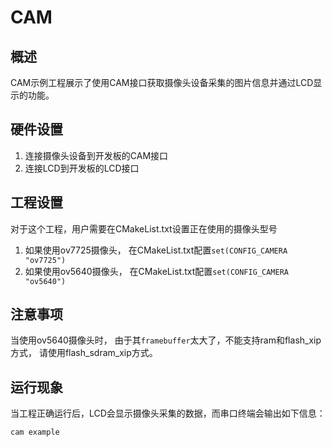 # CAM

## 概述

CAM示例工程展示了使用CAM接口获取摄像头设备采集的图片信息并通过LCD显示的功能。

## 硬件设置

1. 连接摄像头设备到开发板的CAM接口
2. 连接LCD到开发板的LCD接口

## 工程设置

对于这个工程，用户需要在CMakeList.txt设置正在使用的摄像头型号
1. 如果使用ov7725摄像头， 在CMakeList.txt配置`set(CONFIG_CAMERA "ov7725")`
2. 如果使用ov5640摄像头， 在CMakeList.txt配置`set(CONFIG_CAMERA "ov5640")`

## 注意事项

当使用ov5640摄像头时， 由于其`framebuffer`太大了，不能支持ram和flash_xip方式， 请使用flash_sdram_xip方式。

## 运行现象

当工程正确运行后，LCD会显示摄像头采集的数据，而串口终端会输出如下信息：
```console
cam example
```

